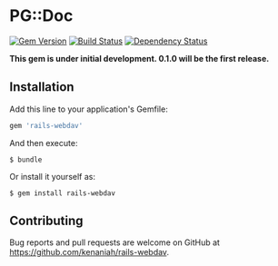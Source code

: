 # PG::Doc

[![Gem Version](https://badge.fury.io/rb/rails-webdav.svg)](http://badge.fury.io/rb/rails-webdav)
[![Build Status](https://travis-ci.org/kenaniah/rails-webdav.svg?branch=master)](http://travis-ci.org/kenaniah/rails-webdav)
[![Dependency Status](https://gemnasium.com/kenaniah/rails-webdav.svg)](https://gemnasium.com/kenaniah/rails-webdav)

**This gem is under initial development. 0.1.0 will be the first release.**

## Installation

Add this line to your application's Gemfile:

```ruby
gem 'rails-webdav'
```

And then execute:

    $ bundle

Or install it yourself as:

    $ gem install rails-webdav

## Contributing

Bug reports and pull requests are welcome on GitHub at https://github.com/kenaniah/rails-webdav.
